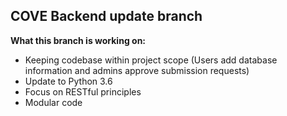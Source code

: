 ## COVE Backend update branch

**What this branch is working on:**

* Keeping codebase within project scope (Users add database information and admins approve submission requests)
* Update to Python 3.6
* Focus on RESTful principles
* Modular code
